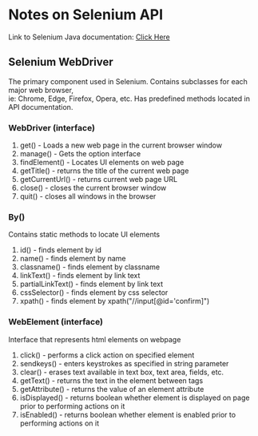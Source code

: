 # Notes on Selenium API

Link to Selenium Java documentation: [Click Here](https://www.selenium.dev/selenium/docs/api/java)

## Selenium WebDriver

<p> The primary component used in Selenium. Contains subclasses for each major web browser, <br>
    ie: Chrome, Edge, Firefox, Opera, etc. Has predefined methods located in API documentation.<br>
</p>

### WebDriver (interface)
<ol>
<li>get() - Loads a new web page in the current browser window</li>
<li>manage() - Gets the option interface</li>
<li>findElement() - Locates UI elements on web page</li>
<li>getTitle() - returns the title of the current web page</li>
<li>getCurrentUrl() - returns current web page URL</li>
<li>close() - closes the current browser window</li>
<li>quit() - closes all windows in the browser</li>


</ol>

### By()
Contains static methods to locate UI elements
<ol>
<li>id() - finds element by id</li>
<li>name() - finds element by name</li>
<li>classname() - finds element by classname</li>
<li>linkText() - finds element by link text</li>
<li>partialLinkText() - finds element by link text</li>
<li>cssSelector() - finds element by css selector</li>
<li>xpath() - finds element by xpath("//input[@id='confirm]")</li>
</ol>

### WebElement (interface)
Interface that represents html elements on webpage
<ol>
<li>click() - performs a click action on specified element</li>
<li>sendkeys() - enters keystrokes as specified in string parameter</li>
<li>clear() - erases text available in text box, text area, fields, etc.</li>
<li>getText() - returns the text in the element between tags</li>
<li>getAttribute() - returns the value of an element attribute</li>
<li>isDisplayed() - returns boolean whether element is displayed on page prior to performing actions on it</li>
<li>isEnabled() - returns boolean whether element is enabled prior to performing actions on it</li>

</ol>